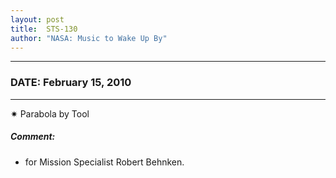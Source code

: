 ```yaml
---
layout: post
title:  STS-130
author: "NASA: Music to Wake Up By"
---
```


----
### DATE: February 15, 2010
----
✷ Parabola by Tool

##### Comment:
* for Mission Specialist Robert Behnken.
